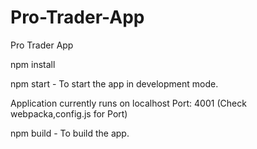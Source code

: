 # Pro-Trader-App
Pro Trader App

npm install

npm start - To start the app in development mode.

Application currently runs on localhost Port: 4001 (Check webpacka,config.js for Port)


npm build - To build the app.

